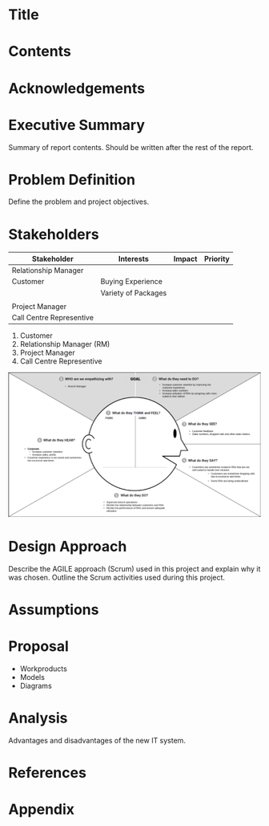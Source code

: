 # Title
# Contents
# Acknowledgements
# Executive Summary
Summary of report contents. Should be written after the rest of the report.

# Problem Definition
Define the problem and project objectives.

# Stakeholders
|   Stakeholder          |   Interests              |     Impact   | Priority|
| ---------------------  | -----------------------  | ------------ | ------- |
|Relationship Manager    |                          |              |         |
| Customer               |Buying Experience         |              |         |
|                        |Variety of Packages       |              |         |
|                        |                          |              |         |
| Project Manager        |                          |              |         |
|Call Centre Representive|

1. Customer
2. Relationship Manager (RM)
3. Project Manager
4. Call Centre Representive

![Empathy Map - Branch Manager](/assets/Empathy%20Map%20-%20Branch%20Manager.png)

# Design Approach
Describe the AGILE approach (Scrum) used in this project and explain why it was chosen. Outline the Scrum activities used during this project.

# Assumptions
# Proposal

* Workproducts
* Models
* Diagrams

# Analysis
Advantages and disadvantages of the new IT system.

# References
# Appendix
